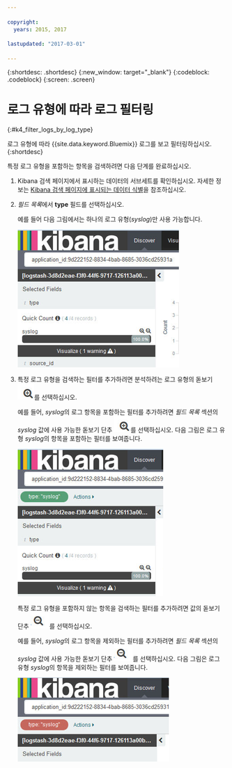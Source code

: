 ```yaml
---

copyright:
  years: 2015, 2017

lastupdated: "2017-03-01"

---
```



{:shortdesc: .shortdesc}
{:new_window: target="_blank"}
{:codeblock: .codeblock}
{:screen: .screen}

# 로그 유형에 따라 로그 필터링
{:#k4_filter_logs_by_log_type}

로그 유형에 따라 {{site.data.keyword.Bluemix}} 로그를 보고 필터링하십시오.
{:shortdesc}

특정 로그 유형을 포함하는 항목을 검색하려면 다음 단계를 완료하십시오.

1. Kibana 검색 페이지에서 표시하는 데이터의 서브세트를 확인하십시오. 자세한 정보는 [Kibana 검색 페이지에 표시되는 데이터 식별](logging_kibana_analize_logs_interactively.html#k4_identify_data)을 참조하십시오.

2. *필드 목록*에서 **type** 필드를 선택하십시오.

    예를 들어 다음 그림에서는 하나의 로그 유형(*syslog*)만 사용 가능합니다.
    
    ![필드 로그 유형을 표시하는 필터 목록](images/k4_filter_log_type_F1.jpg "필드 로그 유형을 표시하는 필터 목록")
   
3. 특정 로그 유형을 검색하는 필터를 추가하려면 분석하려는 로그 유형의 돋보기 ![포함 모드의 돋보기 단추](images/k4_include_field_icon.jpg "포함 모드의 돋보기 단추")를 선택하십시오.

    예를 들어, *syslog*의 로그 항목을 포함하는 필터를 추가하려면 *필드 목록* 섹션의 *syslog* 값에 사용 가능한 돋보기 단추 ![포함 모드의 돋보기 단추](images/k4_include_field_icon.jpg "포함 모드의 돋보기 단추")를 선택하십시오. 다음 그림은 로그 유형 *syslog*의 항목을 포함하는 필터를 보여줍니다.

    ![syslog의 로그 유형 항목을 포함하는 필터](images/k4_filter_log_type_F2.jpg "syslog의 로그 유형 항목을 포함하는 필터")

    특정 로그 유형을 포함하지 않는 항목을 검색하는 필터를 추가하려면 값의 돋보기 단추 ![포함 모드의 돋보기 단추](images/k4_exclude_field_icon.jpg "포함된 돋보기 단추")를 선택하십시오.

     예를 들어, *syslog*의 로그 항목을 제외하는 필터를 추가하려면 *필드 목록* 섹션의 *syslog* 값에 사용 가능한 돋보기 단추 ![제외 모드의 돋보기 단추](images/k4_exclude_field_icon.jpg "제외 모드의 돋보기 단추")를 선택하십시오. 다음 그림은 로그 유형 *syslog*의 항목을 제외하는 필터를 보여줍니다.
     
     ![syslog의 로그 유형 항목을 제외하는 필터](images/k4_filter_log_type_F3.jpg "syslog의 로그 유형 항목을 제외하는 필터")



